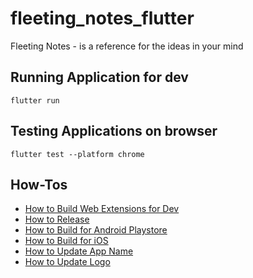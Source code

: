 # fleeting_notes_flutter
Fleeting Notes - is a reference for the ideas in your mind

## Running Application for dev
```
flutter run
```

## Testing Applications on browser
```
flutter test --platform chrome
```
## How-Tos
- [How to Build Web Extensions for Dev](build_web_extension_for_dev.md)
- [How to Release](release_steps.md)
- [How to Build for Android Playstore](build_for_android_playstore.md)
- [How to Build for iOS](build_for_ios.md)
- [How to Update App Name](update_app_name.md)
- [How to Update Logo](update_logo.md)

